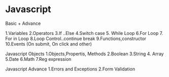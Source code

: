 # Javascript
Basic + Advance


1.Variables
2.Operators
3.If ..Else
4.Switch case
5. While Loop
6.For Loop
7. For in Loop
8.Loop Control..continue break
9.Functions,constructor
10.Events (On submit, On click and other)

Javascript Objects
1.Objects,Propertis, Methods
2.Boolean
3.String
4. Array
5.Date
6.Math
7.Reg expression


Javascript Advance
1.Errors and Exceptions
2.Form Validation

